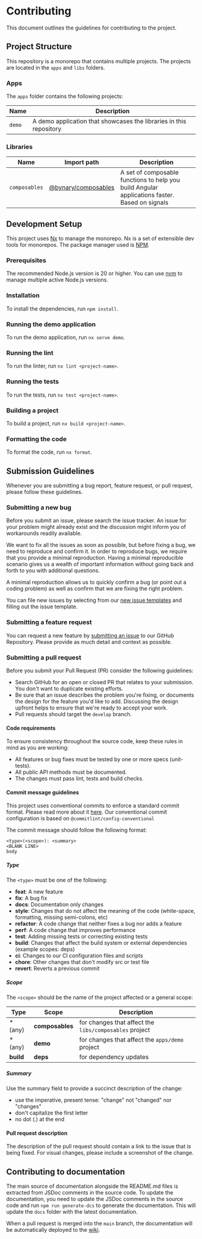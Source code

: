 # Contributing

This document outlines the guidelines for contributing to the project.

## Project Structure

This repository is a monorepo that contains multiple projects. The projects are located in the `apps` and `libs` folders.

### Apps

The `apps` folder contains the following projects:

| Name   | Description                                                        |
| ------ | ------------------------------------------------------------------ |
| `demo` | A demo application that showcases the libraries in this repository |

### Libraries

| Name          | Import path                              | Description                                                                                   |
| ------------- | ---------------------------------------- | --------------------------------------------------------------------------------------------- |
| `composables` | [@bynary/composables](libs/composables/) | A set of composable functions to help you build Angular applications faster. Based on signals |

## Development Setup

This project uses [Nx](https://nx.dev) to manage the monorepo. Nx is a set of extensible dev tools for monorepos.
The package manager used is [NPM](https://www.npmjs.com/).

### Prerequisites

The recommended Node.js version is 20 or higher. You can use [nvm](https://github.com/nvm-sh/nvm) to manage multiple active Node.js versions.

### Installation

To install the dependencies, run `npm install`.

### Running the demo application

To run the demo application, run `nx serve demo`.

### Running the lint

To run the linter, run `nx lint <project-name>`.

### Running the tests

To run the tests, run `nx test <project-name>`.

### Building a project

To build a project, run `nx build <project-name>`.

### Formatting the code

To format the code, run `nx format`.

## Submission Guidelines

Whenever you are submitting a bug report, feature request, or pull request, please follow these guidelines.

### Submitting a new bug

Before you submit an issue, please search the issue tracker. An issue for your problem might already exist and the discussion might inform you of workarounds readily available.

We want to fix all the issues as soon as possible, but before fixing a bug, we need to reproduce and confirm it. In order to reproduce bugs, we require that you provide a minimal reproduction. Having a minimal reproducible scenario gives us a wealth of important information without going back and forth to you with additional questions.

A minimal reproduction allows us to quickly confirm a bug (or point out a coding problem) as well as confirm that we are fixing the right problem.

You can file new issues by selecting from our [new issue templates](https://github.com/bynaryDE/angular-extensions/issues/new/choose) and filling out the issue template.

### Submitting a feature request

You can request a new feature by [submitting an issue](https://github.com/bynaryDE/angular-extensions/issues/new/choose) to our GitHub Repository.
Please provide as much detail and context as possible.

### Submitting a pull request

Before you submit your Pull Request (PR) consider the following guidelines:

-   Search GitHub for an open or closed PR that relates to your submission. You don't want to duplicate existing efforts.
-   Be sure that an issue describes the problem you're fixing, or documents the design for the feature you'd like to add. Discussing the design upfront helps to ensure that we're ready to accept your work.
-   Pull requests should target the `develop` branch.

#### Code requirements

To ensure consistency throughout the source code, keep these rules in mind as you are working:

-   All features or bug fixes must be tested by one or more specs (unit-tests).
-   All public API methods must be documented.
-   The changes must pass lint, tests and build checks.

#### Commit message guidelines

This project uses conventional commits to enforce a standard commit format. Please read more about it [here](https://www.conventionalcommits.org/en/v1.0.0/).
Our conventional commit configuration is based on `@commitlint/config-conventional`

The commit message should follow the following format:

```
<type>(<scope>): <summary>
<BLANK LINE>
body
```

##### Type

The `<type>` must be one of the following:

-   **feat**: A new feature
-   **fix**: A bug fix
-   **docs**: Documentation only changes
-   **style**: Changes that do not affect the meaning of the code (white-space, formatting, missing semi-colons, etc)
-   **refactor**: A code change that neither fixes a bug nor adds a feature
-   **perf**: A code change that improves performance
-   **test**: Adding missing tests or correcting existing tests
-   **build**: Changes that affect the build system or external dependencies (example scopes: deps)
-   **ci**: Changes to our CI configuration files and scripts
-   **chore**: Other changes that don't modify src or test file
-   **revert**: Reverts a previous commit

##### Scope

The `<scope>` should be the name of the project affected or a general scope:

| Type      | Scope           | Description                                            |
| --------- | --------------- | ------------------------------------------------------ |
| \* (any)  | **composables** | for changes that affect the `libs/composables` project |
| \* (any)  | **demo**        | for changes that affect the `apps/demo` project        |
| **build** | **deps**        | for dependency updates                                 |

##### Summary

Use the summary field to provide a succinct description of the change:

-   use the imperative, present tense: "change" not "changed" nor "changes"
-   don't capitalize the first letter
-   no dot (.) at the end

#### Pull request description

The description of the pull request should contain a link to the issue that is being fixed.
For visual changes, please include a screenshot of the change.

## Contributing to documentation

The main source of documentation alongside the README.md files is extracted from JSDoc comments in the source code.
To update the documentation, you need to update the JSDoc comments in the source code and run `npm run generate-dcs` to generate the documentation.
This will update the `docs` folder with the latest documentation.

When a pull request is merged into the `main` branch, the documentation will be automatically deployed to the [wiki](https://github.com/bynaryDE/angular-extensions/wiki).
